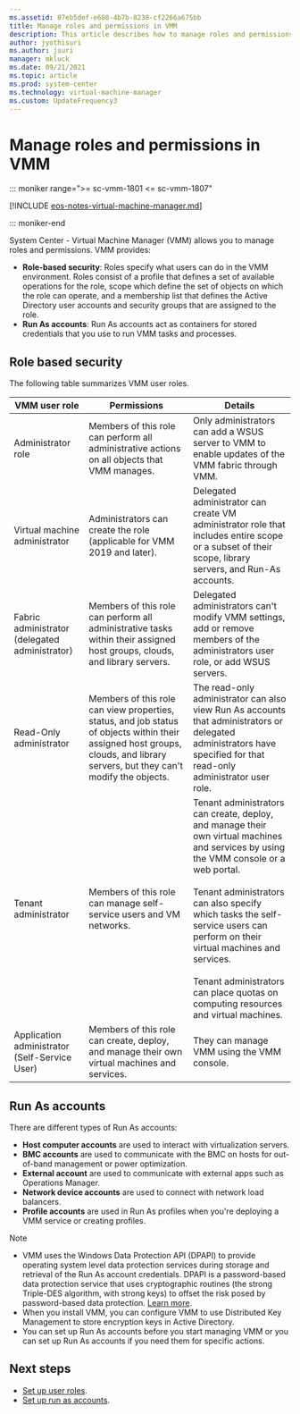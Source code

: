 ```yaml
---
ms.assetid: 07eb5def-e680-4b7b-8238-cf2266a675bb
title: Manage roles and permissions in VMM
description: This article describes how to manage roles and permissions in VMM
author: jyothisuri
ms.author: jsuri
manager: mkluck
ms.date: 09/21/2021
ms.topic: article
ms.prod: system-center
ms.technology: virtual-machine-manager
ms.custom: UpdateFrequency3
---
```



# Manage roles and permissions in VMM

::: moniker range=">= sc-vmm-1801 <= sc-vmm-1807"

[!INCLUDE [eos-notes-virtual-machine-manager.md](../includes/eos-notes-virtual-machine-manager.md)]

::: moniker-end

System Center - Virtual Machine Manager (VMM) allows you to manage roles and permissions. VMM provides:

- **Role-based security**: Roles specify what users can do in the VMM environment. Roles consist of a profile that defines a set of available operations for the role, scope which define the set of objects on which the role can operate, and a membership list that defines the Active Directory user accounts and security groups that are assigned to the role.
- **Run As accounts**: Run As accounts act as containers for stored credentials that you use to run VMM tasks and processes.

## Role based security

The following table summarizes VMM user roles.

**VMM user role** | **Permissions** | **Details**
--- | --- | ---
Administrator role | Members of this role can perform all administrative actions on all objects that VMM manages. | Only administrators can add a WSUS server to VMM to enable updates of the VMM fabric through VMM.
Virtual machine administrator | Administrators can create the role (applicable for VMM 2019 and later). | Delegated administrator can create VM administrator role that includes entire scope or a subset of their scope, library servers, and Run-As accounts.
Fabric administrator (delegated administrator) | Members of this role can perform all administrative tasks within their assigned host groups, clouds, and library servers. | Delegated administrators can't modify VMM settings, add or remove members of the administrators user role, or add WSUS servers.
Read-Only administrator | Members of this role can view properties, status, and job status of objects within their assigned host groups, clouds, and library servers, but they can't modify the objects. | The read-only administrator can also view Run As accounts that administrators or delegated administrators have specified for that read-only administrator user role.
Tenant administrator | Members of this role can manage self-service users and VM networks. | Tenant administrators can create, deploy, and manage their own virtual machines and services by using the VMM console or a web portal.<br/><br/> Tenant administrators can also specify which tasks the self-service users can perform on their virtual machines and services.<br/><br/> Tenant administrators can place quotas on computing resources and virtual machines.
Application administrator (Self-Service User) | Members of this role can create, deploy, and manage their own virtual machines and services. | They can manage VMM using the VMM console.


## Run As accounts

There are different types of Run As accounts:

- **Host computer accounts** are used to interact with virtualization servers.
- **BMC accounts** are used to communicate with the BMC on hosts for out-of-band management or power optimization.
- **External account** are used to communicate with external apps such as Operations Manager.
- **Network device accounts** are used to connect with network load balancers.
- **Profile accounts** are used in Run As profiles when you're deploying a VMM service or creating profiles.

>[!NOTE]
> - VMM uses the Windows Data Protection API (DPAPI) to provide operating system level data protection services during storage and retrieval of the Run As account credentials. DPAPI is a password-based data protection service that uses cryptographic routines (the strong Triple-DES algorithm, with strong keys) to offset the risk posed by password-based data protection. [Learn more](/previous-versions/ms995355(v=msdn.10)).
> - When you install VMM, you can configure VMM to use Distributed Key Management to store encryption keys in Active Directory.
> - You can set up Run As accounts before you start managing VMM or you can set up Run As accounts if you need them for specific actions.

## Next steps

- [Set up user roles](account-user-role.md).
- [Set up run as accounts](account-runas.md).
